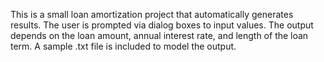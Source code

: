 This is a small loan amortization project that automatically generates results. 
The user is prompted via dialog boxes to input values.
The output depends on the loan amount, annual interest rate, and length of the loan term. A sample .txt file is included to model the output.
